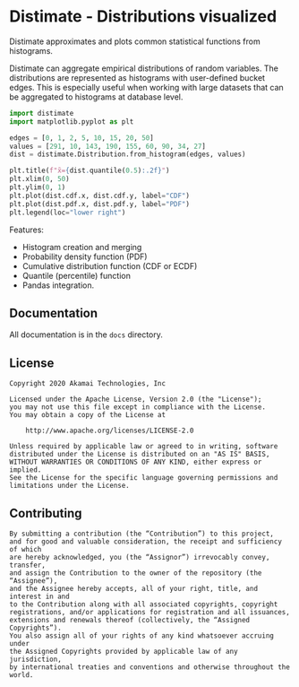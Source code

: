
# Distimate - Distributions visualized

Distimate approximates and plots common statistical functions from histograms.

Distimate can aggregate empirical distributions of random variables.
The distributions are represented as histograms with user-defined bucket edges.
This is especially useful when working with large datasets
that can be aggregated to histograms at database level.

```python
import distimate
import matplotlib.pyplot as plt

edges = [0, 1, 2, 5, 10, 15, 20, 50]
values = [291, 10, 143, 190, 155, 60, 90, 34, 27]
dist = distimate.Distribution.from_histogram(edges, values)

plt.title(f"x̃={dist.quantile(0.5):.2f}")
plt.xlim(0, 50)
plt.ylim(0, 1)
plt.plot(dist.cdf.x, dist.cdf.y, label="CDF")
plt.plot(dist.pdf.x, dist.pdf.y, label="PDF")
plt.legend(loc="lower right")
```

Features:

* Histogram creation and merging
* Probability density function (PDF)
* Cumulative distribution function (CDF or ECDF)
* Quantile (percentile) function
* Pandas integration.


## Documentation

All documentation is in the `docs` directory.


## License

```
Copyright 2020 Akamai Technologies, Inc

Licensed under the Apache License, Version 2.0 (the "License");
you may not use this file except in compliance with the License.
You may obtain a copy of the License at

    http://www.apache.org/licenses/LICENSE-2.0

Unless required by applicable law or agreed to in writing, software
distributed under the License is distributed on an "AS IS" BASIS,
WITHOUT WARRANTIES OR CONDITIONS OF ANY KIND, either express or implied.
See the License for the specific language governing permissions and
limitations under the License.
```


## Contributing

```
By submitting a contribution (the “Contribution”) to this project,
and for good and valuable consideration, the receipt and sufficiency of which
are hereby acknowledged, you (the “Assignor”) irrevocably convey, transfer,
and assign the Contribution to the owner of the repository (the “Assignee”),
and the Assignee hereby accepts, all of your right, title, and interest in and
to the Contribution along with all associated copyrights, copyright
registrations, and/or applications for registration and all issuances,
extensions and renewals thereof (collectively, the “Assigned Copyrights”).
You also assign all of your rights of any kind whatsoever accruing under
the Assigned Copyrights provided by applicable law of any jurisdiction,
by international treaties and conventions and otherwise throughout the world.
```
